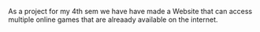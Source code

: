 As a project for my 4th sem we have have made a Website that can access multiple online games that are alreaady available on the internet.
